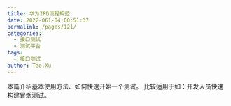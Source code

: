 ```yaml
---
title: 华为IPD流程规范
date: 2022-061-04 00:51:37
permalink: /pages/121/
categories:
  - 接口测试
  - 测试平台
tags:
  - 接口测试
author: Tao.Xu
---
```


本篇介绍基本使用方法、如何快速开始一个测试。 比较适用于如：开发人员快速构建冒烟测试。
